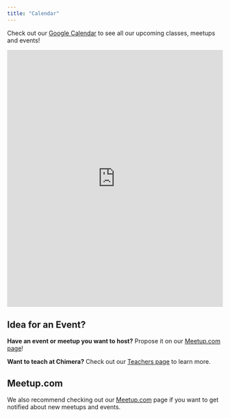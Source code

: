 ```yaml
---
title: "Calendar"
---
```


Check out our [Google Calendar](http://bit.ly/chimera-calendar) to see all our upcoming classes, meetups and events!

<iframe src="http://www.google.com/calendar/embed?src=chimeraarts.org_b4v4cunfv1ol6mrtm1ij64gh3g%40group.calendar.google.com&amp;src=pcnv397snuh2s10cqt5hnda4nvfgta6s%40import.calendar.google.com&amp;ctz=America/Los_Angeles" style="border: 0" width="100%" height="600" frameborder="0" scrolling="no"></iframe>

## Idea for an Event?

**Have an event or meetup you want to host?** Propose it on our [Meetup.com page][meetup]!

**Want to teach at Chimera?** Check out our [Teachers page](/about/teaching/) to learn more.


## Meetup.com

We also recommend checking out our [Meetup.com][meetup] page if you want to get notified about new meetups and events.

[meetup]: http://www.meetup.com/Chimera-Arts-Maker-Space/
